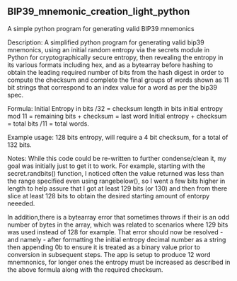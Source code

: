 ## BIP39_mnemonic_creation_light_python
A simple python program for generating valid BIP39 mnemonics



Description: 
A simplified python program for generating
valid bip39 mnemonics, using an initial random entropy via the
secrets module in Python for cryptographically secure entropy,
then revealing the entropy in its various formats including hex,
and as a bytearray before hashing to obtain the leading required
number of bits from the hash digest in order to compute the
checksum and complete the final groups of words shown as 11 bit strings
that correspond to an index value for a word as per the bip39 spec.

Formula: 
Initial Entropy in bits /32 = checksum length in bits
initial entropy mod 11 = remaining bits + checksum = last word
Initial entropy + checksum = total bits /11 = total words. 

Example usage: 128 bits entropy, will require a 4 bit checksum,
for a total of 132 bits.

Notes: 
While this code could be re-written to further condense/clean it,
my goal was initially just to get it to work. For example, starting with the
secret.randbits() function, I noticed often the value returned was less
than the range specified even using rangebelow(), so I went a few bits higher in length
to help assure that I got at least 129 bits (or 130) and then from there
slice at least 128 bits to obtain the desired starting amount of entorpy neeeded.

In addition,there is a bytearray error that sometimes throws if their is an odd number
of bytes in the array, which was related to scenarios where 129 bits was used instead of 128
for example. That error should now be resolved  - and namely - after formatting
the initial entropy decimal number as a string then appending 0b to ensure it is treated
as a binary value prior to conversion in subsequent steps. The app is setup to produce 12 word mnemnonics, for longer ones the entropy must be increased as described in the above formula along with the required checksum. 
